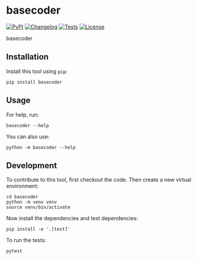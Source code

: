 # basecoder

[![PyPI](https://img.shields.io/pypi/v/basecoder.svg)](https://pypi.org/project/basecoder/)
[![Changelog](https://img.shields.io/github/v/release/basecoder/basecoder?include_prereleases&label=changelog)](https://github.com/basecoder/basecoder/releases)
[![Tests](https://github.com/basecoder/basecoder/workflows/Test/badge.svg)](https://github.com/basecoder/basecoder/actions?query=workflow%3ATest)
[![License](https://img.shields.io/badge/license-Apache%202.0-blue.svg)](https://github.com/basecoder/basecoder/blob/master/LICENSE)

basecoder

## Installation

Install this tool using `pip`:

    pip install basecoder

## Usage

For help, run:

    basecoder --help

You can also use:

    python -m basecoder --help

## Development

To contribute to this tool, first checkout the code. Then create a new virtual environment:

    cd basecoder
    python -m venv venv
    source venv/bin/activate

Now install the dependencies and test dependencies:

    pip install -e '.[test]'

To run the tests:

    pytest
